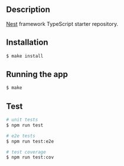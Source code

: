 ## Description

[Nest](https://github.com/nestjs/nest) framework TypeScript starter repository.

## Installation

```bash
$ make install
```

## Running the app

```bash
$ make
```

## Test

```bash
# unit tests
$ npm run test

# e2e tests
$ npm run test:e2e

# test coverage
$ npm run test:cov
```
